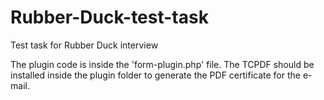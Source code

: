# Rubber-Duck-test-task
Test task for Rubber Duck interview


The plugin code is inside the 'form-plugin.php' file.
The TCPDF should be installed inside the plugin folder to generate the PDF certificate for the e-mail. 
